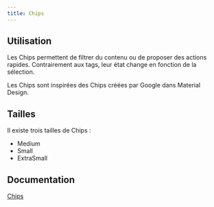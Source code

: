 ```yaml
---
title: Chips
---
```


## Utilisation

Les Chips permettent de filtrer du contenu ou de proposer des actions rapides. Contrairement aux tags, leur état change en fonction de la sélection.

Les Chips sont inspirées des Chips créées par Google dans Material Design.

## Tailles
Il existe trois tailles de Chips :
- Medium
- Small
- ExtraSmall

## Documentation

[Chips](https://zeroheight.com/575tugn0n/p/82f95c-chips)
